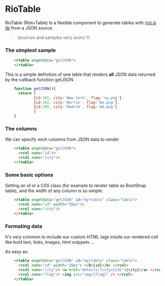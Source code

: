 # RioTable  #

RioTable (Riot+Table) Is a flexible component to generate tables with [riot.js  lib](https://github.com/muut/riotjs) from a JSON source

> (sources and samples very soon) !!!

### The simplest sample ###

```html
    <rtable ongetdata="getJSON">
    </rtable>
```

This is a simple definition of one table that renders **all**  JSON data returned by the callback function getJSON

```javascript    
    function getJSON(){
      return [
    		 {id:101, city:'New York', flag:'ny.png'},
    		 {id:202, city:'Berlin', flag:'be.png'},
    		 {id:205, city:'Madrid', flag:'md.png'}
    		 ]
    }
```

### The columns ###

We can specify wich columns from JSON data to render 

```html
    <rtable ongetdata="getJSON">
      <rcol name="id"/>
      <rcol name="city"/>
    </rtable>   
```    

### Some basic options ###

Setting an id or a CSS class (for example to render table as BootStrap table),  and the width of any column is so simple:

```html
    <rtable ongetdata="getJSON" id="myrtable" class="table">
      <rcol name="id" width="20px"/>
      <rcol name="city"/>
    </rtable>   
``` 

### Formating data ###

It's very common to include our custom HTML tags inside our rendered cell like bold text, links, images, html snippets ...

As easy as:

```html
    <rtable ongetdata="getJSON" id="myrtable" class="table">
      <rcol name="id" width="20px"> </b>{id}</b> </rcol>
      <rcol name="city"/> <a href="details/?city={id}">{city}</a> </rcol>
	  <rcol name="flag"/> <img src="img/{flag}" /> </rcol>
    </rtable>   
```
 



    